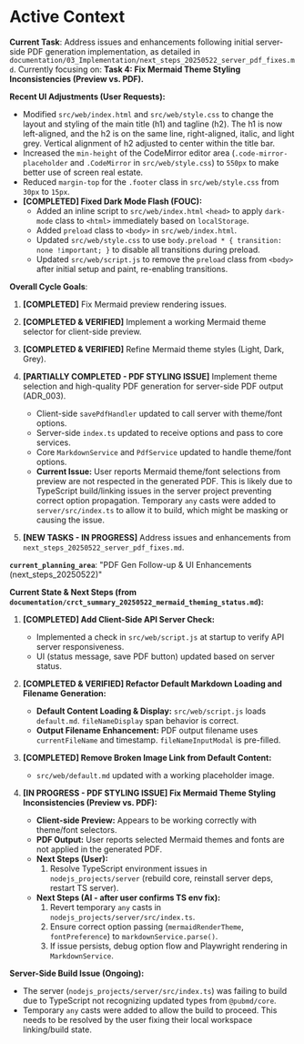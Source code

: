 # Active Context

**Current Task**: Address issues and enhancements following initial server-side PDF generation implementation, as detailed in `documentation/03_Implementation/next_steps_20250522_server_pdf_fixes.md`.
Currently focusing on: **Task 4: Fix Mermaid Theme Styling Inconsistencies (Preview vs. PDF).**

**Recent UI Adjustments (User Requests):**
*   Modified `src/web/index.html` and `src/web/style.css` to change the layout and styling of the main title (h1) and tagline (h2). The h1 is now left-aligned, and the h2 is on the same line, right-aligned, italic, and light grey. Vertical alignment of h2 adjusted to center within the title bar.
*   Increased the `min-height` of the CodeMirror editor area (`.code-mirror-placeholder` and `.CodeMirror` in `src/web/style.css`) to `550px` to make better use of screen real estate.
*   Reduced `margin-top` for the `.footer` class in `src/web/style.css` from `30px` to `15px`.
*   **[COMPLETED] Fixed Dark Mode Flash (FOUC):**
    *   Added an inline script to `src/web/index.html` `<head>` to apply `dark-mode` class to `<html>` immediately based on `localStorage`.
    *   Added `preload` class to `<body>` in `src/web/index.html`.
    *   Updated `src/web/style.css` to use `body.preload * { transition: none !important; }` to disable all transitions during preload.
    *   Updated `src/web/script.js` to remove the `preload` class from `<body>` after initial setup and paint, re-enabling transitions.

**Overall Cycle Goals**:
1.  **[COMPLETED]** Fix Mermaid preview rendering issues.
2.  **[COMPLETED & VERIFIED]** Implement a working Mermaid theme selector for client-side preview.
3.  **[COMPLETED & VERIFIED]** Refine Mermaid theme styles (Light, Dark, Grey).
4.  **[PARTIALLY COMPLETED - PDF STYLING ISSUE]** Implement theme selection and high-quality PDF generation for server-side PDF output (ADR_003).
    *   Client-side `savePdfHandler` updated to call server with theme/font options.
    *   Server-side `index.ts` updated to receive options and pass to core services.
    *   Core `MarkdownService` and `PdfService` updated to handle theme/font options.
    *   **Current Issue:** User reports Mermaid theme/font selections from preview are not respected in the generated PDF. This is likely due to TypeScript build/linking issues in the server project preventing correct option propagation. Temporary `any` casts were added to `server/src/index.ts` to allow it to build, which might be masking or causing the issue.

5.  **[NEW TASKS - IN PROGRESS]** Address issues and enhancements from `next_steps_20250522_server_pdf_fixes.md`.

**`current_planning_area`**: "PDF Gen Follow-up & UI Enhancements (next_steps_20250522)"

**Current State & Next Steps (from `documentation/crct_summary_20250522_mermaid_theming_status.md`):**

1.  **[COMPLETED] Add Client-Side API Server Check:**
    *   Implemented a check in `src/web/script.js` at startup to verify API server responsiveness.
    *   UI (status message, save PDF button) updated based on server status.

2.  **[COMPLETED & VERIFIED] Refactor Default Markdown Loading and Filename Generation:**
    *   **Default Content Loading & Display:** `src/web/script.js` loads `default.md`. `fileNameDisplay` span behavior is correct.
    *   **Output Filename Enhancement:** PDF output filename uses `currentFileName` and timestamp. `fileNameInputModal` is pre-filled.

3.  **[COMPLETED] Remove Broken Image Link from Default Content:**
    *   `src/web/default.md` updated with a working placeholder image.

4.  **[IN PROGRESS - PDF STYLING ISSUE] Fix Mermaid Theme Styling Inconsistencies (Preview vs. PDF):**
    *   **Client-side Preview:** Appears to be working correctly with theme/font selectors.
    *   **PDF Output:** User reports selected Mermaid themes and fonts are not applied in the generated PDF.
    *   **Next Steps (User):**
        1.  Resolve TypeScript environment issues in `nodejs_projects/server` (rebuild core, reinstall server deps, restart TS server).
    *   **Next Steps (AI - after user confirms TS env fix):**
        1.  Revert temporary `any` casts in `nodejs_projects/server/src/index.ts`.
        2.  Ensure correct option passing (`mermaidRenderTheme`, `fontPreference`) to `markdownService.parse()`.
        3.  If issue persists, debug option flow and Playwright rendering in `MarkdownService`.

**Server-Side Build Issue (Ongoing):**
*   The server (`nodejs_projects/server/src/index.ts`) was failing to build due to TypeScript not recognizing updated types from `@pubmd/core`.
*   Temporary `any` casts were added to allow the build to proceed. This needs to be resolved by the user fixing their local workspace linking/build state.